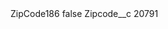 <?xml version="1.0" encoding="UTF-8"?>
<CustomMetadata xmlns="http://soap.sforce.com/2006/04/metadata" xmlns:xsi="http://www.w3.org/2001/XMLSchema-instance" xmlns:xsd="http://www.w3.org/2001/XMLSchema">
    <label>ZipCode186</label>
    <protected>false</protected>
    <values>
        <field>Zipcode__c</field>
        <value xsi:type="xsd:string">20791</value>
    </values>
</CustomMetadata>
